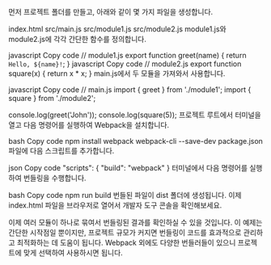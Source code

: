먼저 프로젝트 폴더를 만들고, 아래와 같이 몇 가지 파일을 생성합니다.

index.html
src/main.js
src/module1.js
src/module2.js
module1.js와 module2.js에 각각 간단한 함수를 정의합니다.

javascript
Copy code
// module1.js
export function greet(name) {
  return `Hello, ${name}!`;
}
javascript
Copy code
// module2.js
export function square(x) {
  return x * x;
}
main.js에서 두 모듈을 가져와서 사용합니다.

javascript
Copy code
// main.js
import { greet } from './module1';
import { square } from './module2';

console.log(greet('John'));
console.log(square(5));
프로젝트 루트에서 터미널을 열고 다음 명령어를 실행하여 Webpack을 설치합니다.

bash
Copy code
npm install webpack webpack-cli --save-dev
package.json 파일에 다음 스크립트를 추가합니다.

json
Copy code
"scripts": {
  "build": "webpack"
}
터미널에서 다음 명령어를 실행하여 번들링을 수행합니다.

bash
Copy code
npm run build
번들된 파일이 dist 폴더에 생성됩니다. 이제 index.html 파일을 브라우저로 열어서 개발자 도구 콘솔을 확인해보세요.

이제 여러 모듈이 하나로 묶여서 번들링된 결과를 확인하실 수 있을 것입니다. 이 예제는 간단한 시작점일 뿐이지만, 프로젝트 규모가 커지면 번들링이 코드를 효과적으로 관리하고 최적화하는 데 도움이 됩니다. Webpack 외에도 다양한 번들러들이 있으니 프로젝트에 맞게 선택하여 사용하시면 됩니다.